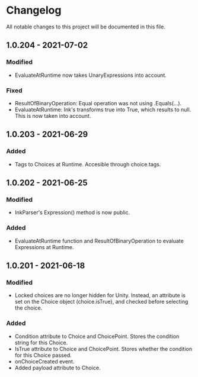 # Changelog

All notable changes to this project will be documented in this file.

## 1.0.204 - 2021-07-02


### Modified
- EvaluateAtRuntime now takes UnaryExpressions into account.

### Fixed
- ResultOfBinaryOperation: Equal operation was not using .Equals(...).
- EvaluateAtRuntime: Ink's transforms true into True, which results to null. This is now taken into account.


## 1.0.203 - 2021-06-29

### Added
- Tags to Choices at Runtime. Accesible through choice.tags.


## 1.0.202 - 2021-06-25

### Modified
- InkParser's Expression() method is now public.

### Added
- EvaluateAtRuntime function and ResultOfBinaryOperation to evaluate Expressions at Runtime.


## 1.0.201 - 2021-06-18

### Modified
- Locked choices are no longer hidden for Unity. Instead, an attribute is set on the Choice object (choice.isTrue), and checked before selecting the choice.

### Added
- Condition attribute to Choice and ChoicePoint. Stores the condition string for this Choice.
- IsTrue attribute to Choice and ChoicePoint. Stores whether the condition for this Choice passed.
- onChoiceCreated event.
- Added payload attribute to Choice.